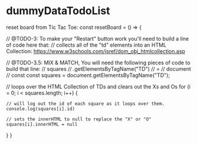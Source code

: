 # dummyDataTodoList

reset board from Tic Tac Toe:
const resetBoard = () => {

  // @TODO-3: To make your "Restart" button work you'll need to build a line of code here that:
  // collects all of the "td" elements into an HTML Collection: https://www.w3schools.com/jsref/dom_obj_htmlcollection.asp  

  // @TODO-3.5: MIX & MATCH, You will need the following pieces of code to build that line:
  // squares
  // .getElementsByTagName("TD")
  // =
  // document
  // const
  const squares = document.getElementsByTagName("TD");

  // loops over the HTML Collection of TDs and clears out the Xs and Os
  for (i = 0; i < squares.length; i++) {

    // will log out the id of each square as it loops over them.
    console.log(squares[i].id)

    // sets the innerHTML to null to replace the "X" or "O"
    squares[i].innerHTML = null
  }
}
